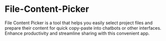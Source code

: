 # File-Content-Picker
File Content Picker is a tool that helps you easily select project files and prepare their content for quick copy-paste into chatbots or other interfaces. Enhance productivity and streamline sharing with this convenient app.

